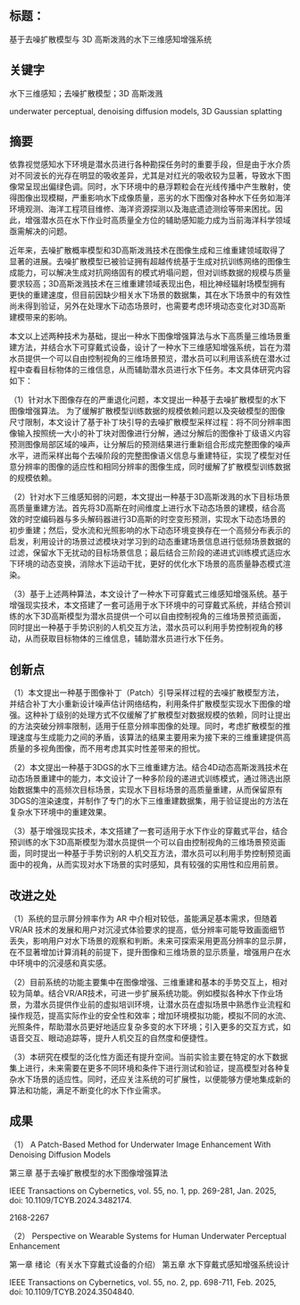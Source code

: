 ## 标题：
基于去噪扩散模型与 3D 高斯泼溅的水下三维感知增强系统

## 关键字
水下三维感知；去噪扩散模型；3D 高斯泼溅

underwater perceptual, denoising diffusion models, 3D Gaussian splatting

## 摘要

依靠视觉感知水下环境是潜水员进行各种勘探任务时的重要手段，但是由于水介质对不同波长的光存在明显的吸收差异，尤其是对红光的吸收较为显著，导致水下图像常呈现出偏绿色调。同时，水下环境中的悬浮颗粒会在光线传播中产生散射，使得图像出现模糊，严重影响水下成像质量，恶劣的水下图像对各种水下任务如海洋环境观测、海洋工程项目维修、海洋资源探测以及海底遗迹测绘等带来困扰。因此，增强潜水员在水下作业时高质量全方位的辅助感知能力成为当前海洋科学领域亟需解决的问题。

近年来，去噪扩散概率模型和3D高斯泼溅技术在图像生成和三维重建领域取得了显著的进展。去噪扩散模型已被验证拥有超越传统基于生成对抗训练网络的图像生成能力，可以解决生成对抗网络固有的模式坍塌问题，但对训练数据的规模与质量要求较高；3D高斯泼溅技术在三维重建领域表现出色，相比神经辐射场模型拥有更快的重建速度，但目前因缺少相关水下场景的数据集，其在水下场景中的有效性尚未得到验证，另外在处理水下动态场景时，也需要考虑环境动态变化对3D高斯建模带来的影响。

本文以上述两种技术为基础，提出一种水下图像增强算法与水下高质量三维场景重建方法，并结合水下可穿戴式设备，设计了一种水下三维感知增强系统，旨在为潜水员提供一个可以自由控制视角的三维场景预览，潜水员可以利用该系统在潜水过程中查看目标物体的三维信息，从而辅助潜水员进行水下任务。本文具体研究内容如下：

（1）针对水下图像存在的严重退化问题，本文提出一种基于去噪扩散模型的水下图像增强算法。
为了缓解扩散模型训练数据的规模依赖问题以及突破模型的图像尺寸限制，本文设计了基于补丁块引导的去噪扩散模型采样过程：将不同分辨率图像输入按照统一大小的补丁块对图像进行分解，通过分解后的图像补丁级语义内容预测图像局部区域的噪声，让分解后的预测结果进行重新组合形成完整图像的噪声水平，进而采样出每个去噪阶段的完整图像语义信息与重建特征，实现了模型对任意分辨率的图像的适应性和相同分辨率的图像生成，同时缓解了扩散模型训练数据的规模依赖。
  
（2）针对水下三维感知弱的问题，本文提出一种基于3D高斯泼溅的水下目标场景高质量重建方法。首先将3D高斯在时间维度上进行水下动态场景的建模，结合高效的时空编码器与多头解码器进行3D高斯的时空变形预测，实现水下动态场景的初步重建；然后，受水流和光照影响的水下动态环境变换存在一个高频分布表示的启发，利用设计的场景过滤模块对学习到的动态重建场景信息进行低频场景数据的过滤，保留水下无扰动的目标场景信息；最后结合三阶段的递进式训练模式适应水下环境的动态变换，消除水下运动干扰，更好的优化水下场景的高质量静态模式渲染。

（3）基于上述两种算法，本文设计了一种水下可穿戴式三维感知增强系统。基于增强现实技术，本文搭建了一套可适用于水下环境中的可穿戴式系统，并结合预训练的水下3D高斯模型为潜水员提供一个可以自由控制视角的三维场景预览画面，同时提出一种基于手势识别的人机交互方法，潜水员可以利用手势控制视角的移动，从而获取目标物体的三维信息，辅助潜水员进行水下任务。

## 创新点
（1）本文提出一种基于图像补丁（Patch）引导采样过程的去噪扩散模型方法，并结合补丁大小重新设计噪声估计网络结构，利用条件扩散模型实现水下图像的增强。这种补丁级别的处理方式不仅缓解了扩散模型对数据规模的依赖，同时让提出的方法突破分辨率限制，适用于任意分辨率图像的处理。同时，考虑扩散模型的推理速度与生成能力之间的矛盾，该算法的结果主要用来为接下来的三维重建提供高质量的多视角图像，而不用考虑其实时性差带来的担忧。

（2）本文提出一种基于3DGS的水下三维重建方法。结合4D动态高斯泼溅技术在动态场景重建中的能力，本文设计了一种多阶段的递进式训练模式，通过筛选出原始数据集中的高频次目标场景，实现水下目标场景的高质量重建，从而保留原有3DGS的渲染速度，并制作了专门的水下三维重建数据集，用于验证提出的方法在复杂水下环境中的重建效果。

（3）基于增强现实技术，本文搭建了一套可适用于水下作业的穿戴式平台，结合预训练的水下3D高斯模型为潜水员提供一个可以自由控制视角的三维场景预览画面，同时提出一种基于手势识别的人机交互方法，潜水员可以利用手势控制预览画面中的视角，从而实现对水下场景的实时感知，具有较强的实用性和应用前景。

## 改进之处
（1）系统的显示屏分辨率作为 AR 中介相对较低，虽能满足基本需求，但随着 VR/AR 技术的发展和用户对沉浸式体验要求的提高，低分辨率可能导致画面细节丢失，影响用户对水下场景的观察和判断。未来可探索采用更高分辨率的显示屏，在不显著增加计算消耗的前提下，提升图像和三维场景的显示质量，增强用户在水中环境中的沉浸感和真实感。

（2）目前系统的功能主要集中在图像增强、三维重建和基本的手势交互上，相对较为简单。结合VR/AR技术，可进一步扩展系统功能。例如模拟各种水下作业场景，为潜水员提供作业前的虚拟培训环境，让潜水员在虚拟场景中熟悉作业流程和操作规范，提高实际作业的安全性和效率；增加环境模拟功能，模拟不同的水流、光照条件，帮助潜水员更好地适应复杂多变的水下环境；引入更多的交互方式，如语音交互、眼动追踪等，提升人机交互的自然度和便捷性。

（3）本研究在模型的泛化性方面还有提升空间。当前实验主要在特定的水下数据集上进行，未来需要在更多不同环境和条件下进行测试和验证，提高模型对各种复杂水下场景的适应性。同时，还应关注系统的可扩展性，以便能够方便地集成新的算法和功能，满足不断变化的水下作业需求。

## 成果
（1）
A Patch-Based Method for Underwater Image Enhancement With Denoising Diffusion Models

第三章 基于去噪扩散模型的水下图像增强算法

IEEE Transactions on Cybernetics, vol. 55, no. 1, pp. 269-281, Jan. 2025, doi: 10.1109/TCYB.2024.3482174.

2168-2267

（2）
Perspective on Wearable Systems for Human Underwater Perceptual Enhancement

第一章 绪论（有关水下穿戴式设备的介绍）
第五章 水下穿戴式感知增强系统设计

 IEEE Transactions on Cybernetics, vol. 55, no. 2, pp. 698-711, Feb. 2025, doi: 10.1109/TCYB.2024.3504840.



